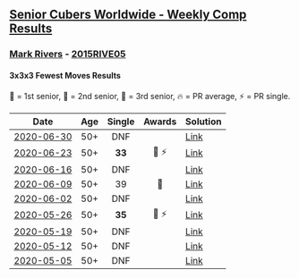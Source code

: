 <style>table {white-space: nowrap;}</style>

## [Senior Cubers Worldwide - Weekly Comp Results](/scw-comp/results/)
### [Mark Rivers](README.md) - [2015RIVE05](https://www.worldcubeassociation.org/persons/2015RIVE05?event=333fm)
#### 3x3x3 Fewest Moves Results

<span style="white-space: nowrap;">🥇 = 1st senior</span>, <span style="white-space: nowrap;">🥈 = 2nd senior</span>, <span style="white-space: nowrap;">🥉 = 3rd senior</span>, <span style="white-space: nowrap;">🔥 = PR average</span>, <span style="white-space: nowrap;">⚡ = PR single</span>.

| Date | Age | Single | Awards | Solution |
| :--: | :--: | :--: | :--: | :-- |
| [2020-06-30](../../results/2020-06-30/333fm.md) | 50+ | DNF |  | [Link](https://www.facebook.com/events/1574705676027540?view=permalink&id=1579975698833871) |
| [2020-06-23](../../results/2020-06-23/333fm.md) | 50+ | **33** | 🥉 ⚡ | [Link](https://www.facebook.com/events/284763775909443?view=permalink&id=288504812202006) |
| [2020-06-16](../../results/2020-06-16/333fm.md) | 50+ | DNF |  | [Link](https://www.facebook.com/events/753945178677521?view=permalink&id=758195291585843) |
| [2020-06-09](../../results/2020-06-09/333fm.md) | 50+ | 39 | 🥉 | [Link](https://www.facebook.com/events/855783411578420?view=permalink&id=860043347819093) |
| [2020-06-02](../../results/2020-06-02/333fm.md) | 50+ | DNF |  | [Link](https://www.facebook.com/events/3920457157996941?view=permalink&id=3946084605434196) |
| [2020-05-26](../../results/2020-05-26/333fm.md) | 50+ | **35** | 🥈 ⚡ | [Link](https://www.facebook.com/events/2622968941252005?view=permalink&id=2628004390748460) |
| [2020-05-19](../../results/2020-05-19/333fm.md) | 50+ | DNF |  | [Link](https://www.facebook.com/events/568280284126471?view=permalink&id=572229607064872) |
| [2020-05-12](../../results/2020-05-12/333fm.md) | 50+ | DNF |  | [Link](https://www.facebook.com/events/2563130363933815?view=permalink&id=2567850623461789) |
| [2020-05-05](../../results/2020-05-05/333fm.md) | 50+ | DNF |  | [Link](https://www.facebook.com/events/271150663928664?view=permalink&id=273086297068434) |


<!-- Global site tag (gtag.js) - Google Analytics -->
<script async src="https://www.googletagmanager.com/gtag/js?id=UA-86348435-3"></script>
<script>window.dataLayer = window.dataLayer || []; function gtag() {dataLayer.push(arguments);} gtag('js', new Date()); gtag('config', 'UA-86348435-3');</script>
